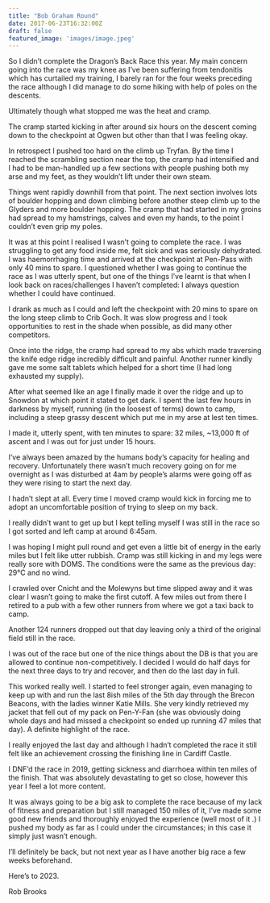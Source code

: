 ```yaml
---
title: "Bob Graham Round"
date: 2017-06-23T16:32:00Z
draft: false
featured_image: 'images/image.jpeg'
---
```


So I didn’t complete the Dragon’s Back Race this year. My main concern going into the race was my knee as I’ve been suffering from tendonitis which has curtailed my training, I barely ran for the four weeks preceding the race although I did manage to do some hiking with help of poles on the descents.

Ultimately though what stopped me was the heat and cramp.

The cramp started kicking in after around six hours on the descent coming down to the checkpoint at Ogwen but other than that I was feeling okay.

In retrospect I pushed too hard on the climb up Tryfan. By the time I reached the scrambling section near the top, the cramp had intensified and I had to be man-handled up a few sections with people pushing both my arse and my feet, as they wouldn’t lift under their own steam.

Things went rapidly downhill from that point. The next section involves lots of boulder hopping and down climbing before another steep climb up to the Glyders and more boulder hopping. The cramp that had started in my groins had spread to my hamstrings, calves and even my hands, to the point I couldn’t even grip my poles.

It was at this point I realised I wasn’t going to complete the race. I was struggling to get any food inside me, felt sick and was seriously dehydrated. I was haemorrhaging time and arrived at the checkpoint at Pen-Pass with only 40 mins to spare. I questioned whether I was going to continue the race as I was utterly spent, but one of the things I’ve learnt is that when I look back on races/challenges I haven’t completed: I always question whether I could have continued.

I drank as much as I could and left the checkpoint with 20 mins to spare on the long steep climb to Crib Goch. It was slow progress and I took opportunities to rest in the shade when possible, as did many other competitors.

Once into the ridge, the cramp had spread to my abs which made traversing the knife edge ridge incredibly difficult and painful. Another runner kindly gave me some salt tablets which helped for a short time (I had long exhausted my supply).

After what seemed like an age I finally made it over the ridge and up to Snowdon at which point it stated to get dark. I spent the last few hours in darkness by myself, running (in the loosest of terms) down to camp, including a steep grassy descent which put me in my arse at lest ten times.

I made it, utterly spent, with ten minutes to spare: 32 miles, ~13,000 ft of ascent and I was out for just under 15 hours.

I’ve always been amazed by the humans body’s capacity for healing and recovery. Unfortunately there wasn’t much recovery going on for me overnight as I was disturbed at 4am by people’s alarms were going off as they were rising to start the next day.

I hadn’t slept at all. Every time I moved cramp would kick in forcing me to adopt an uncomfortable position of trying to sleep on my back.

I really didn’t want to get up but I kept telling myself I was still in the race so I got sorted and left camp at around 6:45am.

I was hoping I might pull round and get even a little bit of energy in the early miles but I felt like utter rubbish. Cramp was still kicking in and my legs were really sore with DOMS. The conditions were the same as the previous day: 29°C and no wind.

I crawled over Cnicht and the Molewyns but time slipped away and it was clear I wasn’t going to make the first cutoff. A few miles out from there I retired to a pub with a few other runners from where we got a taxi back to camp.

Another 124 runners dropped out that day leaving only a third of the original field still in the race.

I was out of the race but one of the nice things about the DB is that you are allowed to continue non-competitively. I decided I would do half days for the next three days to try and recover, and then do the last day in full.

This worked really well. I started to feel stronger again, even managing to keep up with and run the last 8ish miles of the 5th day through the Brecon Beacons, with the ladies winner Katie Mills. She very kindly retrieved my jacket that fell out of my pack on Pen-Y-Fan (she was obviously doing whole days and had missed a checkpoint so ended up running 47 miles that day). A definite highlight of the race.

I really enjoyed the last day and although I hadn’t completed the race it still felt like an achievement crossing the finishing line in Cardiff Castle.

I DNF’d the race in 2019, getting sickness and diarrhoea within ten miles of the finish. That was absolutely devastating to get so close, however this year I feel a lot more content.

It was always going to be a big ask to complete the race because of my lack of fitness and preparation but I still managed 150 miles of it, I’ve made some good new friends and thoroughly enjoyed the experience (well most of it .) I pushed my body as far as I could under the circumstances; in this case it simply just wasn’t enough.

I’ll definitely be back, but not next year as I have another big race a few weeks beforehand.

Here’s to 2023.

Rob Brooks
